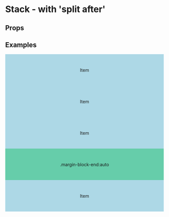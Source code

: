 <script lang="ts">
	import type { Space } from '$lib/types';
	import Stack from '$lib/Stack/index.svelte';
	import Sidebar from "$lib/Sidebar/index.svelte";
	import Cover from "$lib/Cover/index.svelte";
	import SqueezeContainer from '$lib/SqueezeContainer/index.svelte';
	import PropSelect from '$lib/PropSelect/index.svelte';

	import { space_options } from '../../preview-content/options';

	let stackSpace: Space = 'var(--s-1)';
</script>

<style>
	.item {
		display: flex;
		align-items: center;
		justify-content: center;
		width: 100%;
		max-width: none;
		height: 100px;
		background-color: lightblue;
	}

	.margin-block-end\:auto {
		background-color: mediumaquamarine;
	}

	.test-container {
		width: 100%;
		height: 100vh;
	}
</style>

# Stack - with 'split after'

## Props

<PropSelect options={space_options} name="stackSpace" bind:value={stackSpace} />

## Examples

<SqueezeContainer>
	<div class="test-container">
		<Stack {stackSpace}>
			<span class="item">Item</span>
			<span class="item">Item</span>
			<span class="item">Item</span>
			<span class="item margin-block-end:auto">.margin-block-end:auto</span>
			<span class="item">Item</span>
		</Stack>
	</div>
</SqueezeContainer>
